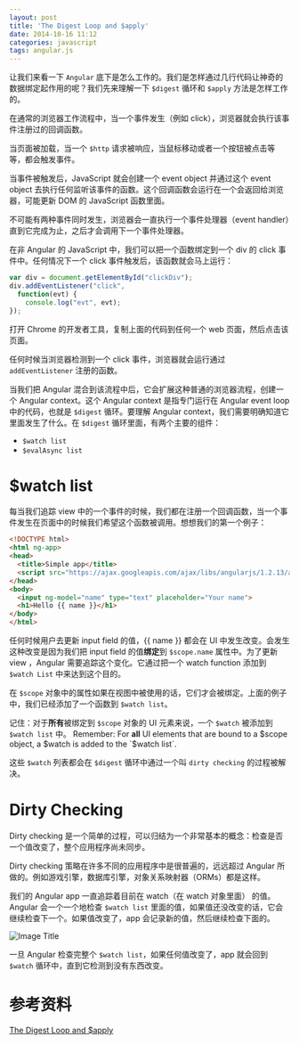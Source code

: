 ```yaml
---
layout: post
title: 'The Digest Loop and $apply'
date: 2014-10-16 11:12
categories: javascript
tags: angular.js
---
```


让我们来看一下 `Angular` 底下是怎么工作的。我们是怎样通过几行代码让神奇的数据绑定起作用的呢？我们先来理解一下 `$digest` 循环和 `$apply` 方法是怎样工作的。

在通常的浏览器工作流程中，当一个事件发生（例如 click），浏览器就会执行该事件注册过的回调函数。

当页面被加载，当一个 `$http` 请求被响应，当鼠标移动或者一个按钮被点击等等，都会触发事件。

当事件被触发后，JavaScript 就会创建一个 event object 并通过这个 event object 去执行任何监听该事件的函数。这个回调函数会运行在一个会返回给浏览器，可能更新 DOM 的 JavaScript 函数里面。

不可能有两种事件同时发生，浏览器会一直执行一个事件处理器（event handler）直到它完成为止，之后才会调用下一个事件处理器。

在非 Angular 的 JavaScript 中，我们可以把一个函数绑定到一个 div 的 click 事件中。任何情况下一个 click 事件触发后，该函数就会马上运行：

```js
var div = document.getElementById("clickDiv");
div.addEventListener("click",
  function(evt) {
    console.log("evt", evt);
});
```

打开 Chrome 的开发者工具，复制上面的代码到任何一个 web 页面，然后点击该页面。

任何时候当浏览器检测到一个 click 事件，浏览器就会运行通过 `addEventListener` 注册的函数。

当我们把 Angular 混合到该流程中后，它会扩展这种普通的浏览器流程，创建一个 Angular context。这个 Angular context 是指专门运行在 Angular event loop 中的代码，也就是 `$digest` 循环。要理解 Angular context，我们需要明确知道它里面发生了什么。在 `$digest` 循环里面，有两个主要的组件：
- `$watch list`
- `$evalAsync list`


# $watch list

每当我们追踪 view 中的一个事件的时候，我们都在注册一个回调函数，当一个事件发生在页面中的时候我们希望这个函数被调用。想想我们的第一个例子：

```html
<!DOCTYPE html>
<html ng-app>
<head>
  <title>Simple app</title>
  <script src="https://ajax.googleapis.com/ajax/libs/angularjs/1.2.13/angular.js"></script>
</head>
<body>
  <input ng-model="name" type="text" placeholder="Your name">
  <h1>Hello {{ name }}</h1>
</body>
</html>
```

任何时候用户去更新 input field 的值，{{ name }} 都会在 UI 中发生改变。会发生这种改变是因为我们把 input field 的值**绑定**到 `$scope.name` 属性中。为了更新 view ，Angular 需要追踪这个变化。它通过把一个 watch function 添加到 `$watch List` 中来达到这个目的。

在 `$scope` 对象中的属性如果在视图中被使用的话，它们才会被绑定。上面的例子中，我们已经添加了一个函数到 `$watch list`。

记住：对于**所有**被绑定到 `$scope` 对象的 UI 元素来说，一个 `$watch` 被添加到 `$watch list` 中。
Remember: For **all** UI elements that are bound to a $scope object, a $watch is added to the `$watch list`.

这些 `$watch` 列表都会在 `$digest` 循环中通过一个叫 `dirty checking` 的过程被解决。


# Dirty Checking
Dirty checking 是一个简单的过程，可以归结为一个非常基本的概念：检查是否一个值改变了，整个应用程序尚未同步。

Dirty checking 策略在许多不同的应用程序中是很普遍的，远远超过 Angular 所做的。例如游戏引擎，数据库引擎，对象关系映射器（ORMs）都是这样。

我们的 Angular app 一直追踪着目前在 watch（在 watch 对象里面） 的值。Angular 会一个一个地检查 `$watch list` 里面的值，如果值还没改变的话，它会继续检查下一个。如果值改变了，app 会记录新的值，然后继续检查下面的。

![Image Title](https://www.ng-book.com/images/digest_loop/digest.png)

一旦 Angular 检查完整个 `$watch list`，如果任何值改变了，app 就会回到 `$watch` 循环中，直到它检测到没有东西改变。


# 参考资料
[The Digest Loop and $apply](https://www.ng-book.com/p/The-Digest-Loop-and-apply/)
